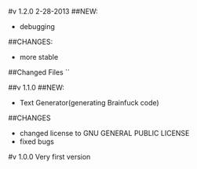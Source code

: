 #v 1.2.0	2-28-2013
##NEW:
+ debugging

##CHANGES:
+ more stable

##Changed Files
``

##v 1.1.0
##NEW:
+ Text Generator(generating Brainfuck code)

##CHANGES
+ changed license to  GNU GENERAL PUBLIC LICENSE
+ fixed bugs

#v 1.0.0
Very first version